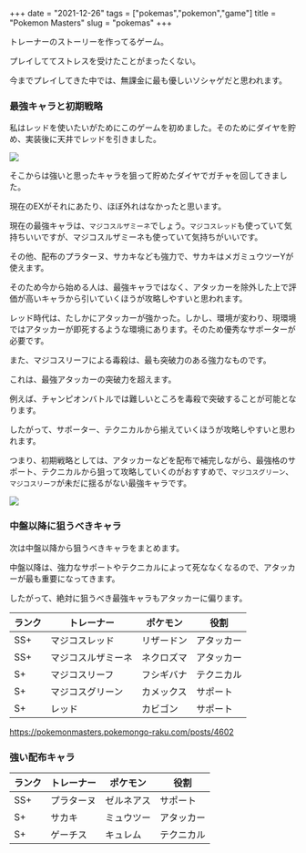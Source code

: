 +++
date = "2021-12-26"
tags = ["pokemas","pokemon","game"]
title = "Pokemon Masters"
slug = "pokemas"
+++

<style>
.containerx p img {
    width: 100%;
    padding: 0;
}
</style>

トレーナーのストーリーを作ってるゲーム。

プレイしててストレスを受けたことがまったくない。

今までプレイしてきた中では、無課金に最も優しいソシャゲだと思われます。

### 最強キャラと初期戦略

私はレッドを使いたいがためにこのゲームを初めました。そのためにダイヤを貯め、実装後に天井でレッドを引きました。

![](/games/pokemas/pokemas_00.jpg)

そこからは強いと思ったキャラを狙って貯めたダイヤでガチャを回してきました。

現在のEXがそれにあたり、ほぼ外れはなかったと思います。

現在の最強キャラは、`マジコスルザミーネ`でしょう。`マジコスレッド`も使っていて気持ちいいですが、マジコスルザミーネも使っていて気持ちがいいです。

その他、配布のプラターヌ、サカキなども強力で、サカキはメガミュウツーYが使えます。

そのため今から始める人は、最強キャラではなく、アタッカーを除外した上で評価が高いキャラから引いていくほうが攻略しやすいと思われます。

レッド時代は、たしかにアタッカーが強かった。しかし、環境が変わり、現環境ではアタッカーが即死するような環境にあります。そのため優秀なサポーターが必要です。

また、マジコスリーフによる毒殺は、最も突破力のある強力なものです。

これは、最強アタッカーの突破力を超えます。

例えば、チャンピオンバトルでは難しいところを毒殺で突破することが可能となります。

したがって、サポーター、テクニカルから揃えていくほうが攻略しやすいと思われます。

つまり、初期戦略としては、アタッカーなどを配布で補完しながら、最強格のサポート、テクニカルから狙って攻略していくのがおすすめで、`マジコスグリーン`、`マジコスリーフ`が未だに揺るがない最強キャラです。

![](/games/pokemas/pokemas_01.png)

### 中盤以降に狙うべきキャラ

次は中盤以降から狙うべきキャラをまとめます。

中盤以降は、強力なサポートやテクニカルによって死ななくなるので、アタッカーが最も重要になってきます。

したがって、絶対に狙うべき最強キャラもアタッカーに偏ります。

|ランク|トレーナー|ポケモン|役割|
|---|---|---|---|
|SS+|マジコスレッド|リザードン|アタッカー|
|SS+|マジコスルザミーネ|ネクロズマ|アタッカー|
|S+|マジコスリーフ|フシギバナ|テクニカル|
|S+|マジコスグリーン|カメックス|サポート|
|S+|レッド|カビゴン|サポート|

https://pokemonmasters.pokemongo-raku.com/posts/4602

### 強い配布キャラ

|ランク|トレーナー|ポケモン|役割|
|---|---|---|---|
|SS+|プラターヌ|ゼルネアス|サポート|
|S+|サカキ|ミュウツー|アタッカー|
|S+|ゲーチス|キュレム|テクニカル|
